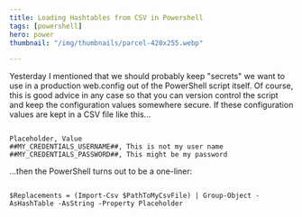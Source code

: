 ```yaml
---
title: Loading Hashtables from CSV in Powershell
tags: [powershell]
hero: power
thumbnail: "/img/thumbnails/parcel-420x255.webp"

---
```


Yesterday I mentioned that we should probably keep "secrets" we want to use in a production web.config out
of the PowerShell script itself. Of course, this is good advice in any case so that you can version control
the script and keep the configuration values somewhere secure. If these configuration values are kept in a
CSV file like this...

```

Placeholder, Value
##MY_CREDENTIALS_USERNAME##, This is not my user name
##MY_CREDENTIALS_PASSWORD##, This might be my password

```

...then the PowerShell turns out to be a one-liner:

```

$Replacements = (Import-Csv $PathToMyCsvFile) | Group-Object -AsHashTable -AsString -Property Placeholder

```
